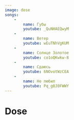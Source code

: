 ```yaml
---
image: dose
songs:
    -
        name: Губы
        youtube: _QuNHAEQwyM
    -
        name: Ветер
        youtube: wEuTNhVgKUM
    -
        name: Солнце Золотое
        youtube: co1oQKwkw-8
    -
        name: Сдаюсь
        youtube: 6NOvotWzCEA
    -
        name: Не любил
        youtube: Pq_g0J0FWWY
---
```

# Dose

